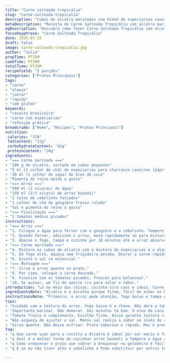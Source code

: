 ```yaml
---
title: "Carne salteada tropicália"
slug: "carne-salteada-tropicalia"
description: "Cubos de alcatra marinados com blend de especiarias caseiras e óleo de coco. Arroz basmati cozido no caldo de legumes, temperado com cebolinha e gengibre fresco. Carne rapidamente dourada, suculenta, pronta em 35 minutos. Servido com tomate picado para contraste fresco e leveza. Receita sem glúten, lactose, ovos e sem meus conflitos em cozinha. Combinação simples, sabor direto, temperos com toque brasil-gourmet. Boa para almoço ou jantar rápido, divertida de preparar, prática na bagunça da cozinha. Sem frescura, só o essencial, mas com um twist inesperado e gostoso."
metaDescription: "Receita de Carne Salteada Tropicália com alcatra marinada, arroz basmati e tomate. Simples e saborosa para uma refeição rápida."
ogDescription: "Descubra como fazer Carne Salteada Tropicália com alcatra e arroz perfumado em 35 minutos. Sabor direto e fresco com toque brasileiro."
focusKeyphrase: "Carne Salteada Tropicália"
date: 2025-07-23
draft: false
image: carne-salteada-tropicalia.jpg
author: "Julia"
prepTime: PT15M
cookTime: PT20M
totalTime: PT35M
recipeYield: "2 porções"
categories: ["Pratos Principais"]
tags:
- "carne"
- "almoço"
- "jantar"
- "rápido"
- "sem glúten"
keywords:
- "receita brasileira"
- "carne com especiarias"
- "refeição prática"
breadcrumb: ["Home", "Recipes", "Pratos Principais"]
nutrition: 
 calories: "370"
 fatContent: "12g"
 carbohydrateContent: "42g"
 proteinContent: "20g"
ingredients:
- "=== Carne marinada ==="
- "180 g de alcatra, cortada em cubos pequenos"
- "5 ml (1 colher de chá) de especiarias para churrasco caseiras (páprica, cominho, coentro moído)"
- "20 ml (1 colher de sopa) de óleo de coco"
- "Pimenta do reino moída a gosto"
- "=== Arroz ==="
- "500 ml (2 xícaras) de água"
- "150 ml (2/3 xícara) de arroz basmati"
- "2 talos de cebolinha fatiados"
- "1 colher de chá de gengibre fresco ralado"
- "Sal e pimenta do reino a gosto"
- "=== Finalização ==="
- "2 tomates médios picados"
instructions:
- "=== Arroz ==="
- "1. Coloque a água para ferver com o gengibre e a cebolinha. Tempere com sal e pimenta."
- "2. Quando ferver, adicione o arroz, mexa rapidamente só para misturar."
- "3. Abaixe o fogo, tampe e cozinhe por 18 minutos até o arroz absorver o líquido e ficar macio. Não mexa durante o cozimento."
- "=== Carne marinada ==="
- "4. Misture os cubos de alcatra com a mistura de especiarias e o óleo de coco. Tempere com pimenta do reino. Marinar por 10 a 15 minutos. Não precisa mais."
- "5. Em fogo alto, aqueça uma frigideira pesada. Dourar a carne rápida, 3-4 minutos mexendo, até selar tudo e ficar suculenta."
- "6. Ajuste o sal se essencial."
- "=== Montagem ==="
- "7. Sirva o arroz quente no prato."
- "8. Por cima, coloque a carne dourada."
- "9. Finalize com os tomates picados, frescos para balancear."
- "10. Se quiser, um fio de azeite cru para selar o sabor."
introduction: "Lá no meio das coisas, cozinha vira caos e ideia. Carne. Arroz. Não quer nada complexo, nem aquela salada chata sem graça. Só quero algo que pegue direto. Especiarias simples, direito, sem enrolação. Pulsante no fogo, cheiro que arruma casa. Oil de coco? Porque queria uma coisa leve, tocante. E arroz? Basmati porque abafa qualquer pensamento de arroz normal. E um gingado do gengibre para tirar o lugar comum. Vai arroz, fogo, carne. Tudo crescendo uma história. Temperos no pulso, carne na mão. Tomate cru, que dá refresco, cor, a beleza do que é simples. Nesse calor, isso casa, vai. Um prato que não é menos, mas não mais também,  nem querendo ser. Refrigerante atrás da panela, improviso passa ali, enquanto fogo só trabalha. Come simple, come forte, come boa."
ingredientsNote: "Alcatra é a escolha porque firme, fácil de achar no Brasil e econômica. Substituir o óleo de coco pelo azeite não traz mesmos resultados na textura, mas funciona bem se quiser algo mais suave. O arroz basmati é mais perfumado que o arroz comum, ideal para dar aquele toque especial sem complicar. Cebolinha e gengibre aumentam o frescor e o tempero do arroz, nada exagerado, só o suficiente para sentir. As especiarias para churrasco foram feitas em casa com páprica defumada, cominho e coentro, para trazer aquela vibe brasileira adaptada, trocando a mistura original. O tomate é para o contraste, deve estar fresco e firme, para dar cor e umidade. Sem glúten, lactose nem ovos, ótimo para quem tem restrições. Não precisa de marinar demais, dez minutos já garantem sabor."
instructionsNote: "Primeiro, o arroz pede atenção, fogo baixo e tampa para não interferir na textura, sem mexer para não virar meleca. Gengibre fresco é ralado fininho, para liberar aroma. Carne marinar rápido, o óleo de coco ajuda a selar rápido e conserva a suculência, além do sabor diferente do azeite. A frigideira deve estar bem quente; do contrário, a carne começa a cozinhar e perde o melhor toque douradinho. Tempo de selar de 3 a 4 minutos é suficiente para cubinhos pequenos, para não passar do ponto. A montagem é simples, mas faz diferença — tomate picado na hora garante frescor e crocância. Se quiser um toque final, um fio de azeite extravirgem cru amarra tudo, mas não é obrigatório. Serve logo, mantém quente, evita ressecar."
tips:
- "Cuidado com a textura do arroz. Fogo baixo é a chave. Não abra a tampa enquanto cozinha. Tem que ficar macio, soltinho. Tempo conta. Dezoito minutos sem interrupção. Gengibre aumenta a frescura. Ralar ele fino é essencial. Amarga o gosto se deixar pedaços grandes. Alcatra, escolha boa. Se não tiver, peito ou picanha funciona. Mas a textura muda."
- "Importante marinar. Não demorar. Dez minutos tá bom. O óleo de coco é para suculência. Faz diferença na selagem. Frigideira deve estar quente. Se não, a carne cozinha em vez de dourar. Selar é rápido. Três a quatro minutos o suficiente. Cubos pequenos. Mantenha o ponto."
- "Tomate fresco é complemento. Escolha firme. Assim garante textura crocante e suculência. Coloque na hora de servir. Ele dá refresco ao prato. A salsa sempre faz um papel bonito. Cebolinha traz frescor, mas não exagere. Azeite cru é opcional. Um fio só no final para amarrar sabores. Menos é mais."
- "Não esqueça de ajustar o sal. Menos sal realça o sabor ao invés de cobrir. Prove a carne antes de servir. Arroz, tempere antes de colocar no prato. Mistura de especiarias é caseira. Pode variar com o que tem em casa. Um toque de pimenta do reino é sempre bom. O calor traz mais aroma."
- "Sirva quente. Não deixe esfriar. Prato saboroso e rápido. Mas é preciso atenção aos detalhes. Serve bem para almoços corridos ou jantares simples. Sem grande alarde. Apenas comida boa, feita com carinho. Tudo é questão de prática na cozinha, nada de ficar nervoso."
faq:
- "q Que carne usar para a receita a Alcatra é ideal por ser macia e fácil de encontrar. Mas peito de frango ou pernil de porco também funcionam bem. Se preferir, use tofu para versão vegana. O importante é a marinada e o jeito de selar."
- "q Qual é a melhor forma de cozinhar arroz basmati a Tempere a água antes de adicionar o arroz. Isso ajuda muito no sabor. Não mexa durante o cozimento. A textura vai ficar melhor assim. Se não tiver basmati, pode usar outro tipo, mas o gosto muda."
- "q Como armazenar o prato que sobrar a Armazenar na geladeira é fácil. Coloque em recipiente fechado. Então pode ser consumido em até três dias. Para reaquecer, precisa de um pouco de água. Isso evita que o arroz resseque. Se necessário, leve ao micro-ondas."
- "q E se eu não tiver alho e cebolinha a Pode substituir por outros temperos. Mais ervas frescas ou desidratadas são opções. Cominho ou alecrim dá um toque diferente. O importante é experimentar e ajustar à sua preferência. Não tem regra fixa."

---
```

